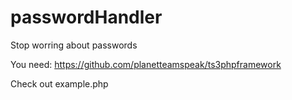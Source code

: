 # passwordHandler
Stop worring about passwords

You need: https://github.com/planetteamspeak/ts3phpframework

Check out example.php
